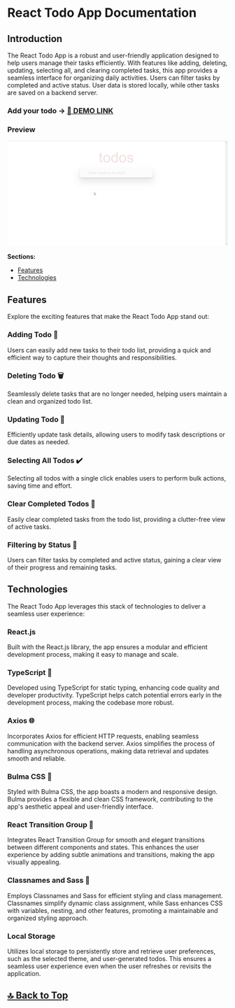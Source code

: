 # React Todo App Documentation

## Introduction

The React Todo App is a robust and user-friendly application designed to help users manage their tasks efficiently. With features like adding, deleting, updating, selecting all, and clearing completed tasks, this app provides a seamless interface for organizing daily activities. Users can filter tasks by completed and active status. User data is stored locally, while other tasks are saved on a backend server.

### Add your todo -> [🚀 DEMO LINK](https://bojkovladislav.github.io/todo-app/)

### Preview

![Preview](./public/preview.gif)

**Sections:**

- [Features](#features)
- [Technologies](#technologies)

## Features

Explore the exciting features that make the React Todo App stand out:

### Adding Todo 📝

Users can easily add new tasks to their todo list, providing a quick and efficient way to capture their thoughts and responsibilities.

### Deleting Todo 🗑️

Seamlessly delete tasks that are no longer needed, helping users maintain a clean and organized todo list.

### Updating Todo 🔄

Efficiently update task details, allowing users to modify task descriptions or due dates as needed.

### Selecting All Todos ✔️

Selecting all todos with a single click enables users to perform bulk actions, saving time and effort.

### Clear Completed Todos 🧹

Easily clear completed tasks from the todo list, providing a clutter-free view of active tasks.

### Filtering by Status 🔄

Users can filter tasks by completed and active status, gaining a clear view of their progress and remaining tasks.

## Technologies

The React Todo App leverages this stack of technologies to deliver a seamless user experience:

### React.js

Built with the React.js library, the app ensures a modular and efficient development process, making it easy to manage and scale.

### TypeScript 📝

Developed using TypeScript for static typing, enhancing code quality and developer productivity. TypeScript helps catch potential errors early in the development process, making the codebase more robust.

### Axios 🌐

Incorporates Axios for efficient HTTP requests, enabling seamless communication with the backend server. Axios simplifies the process of handling asynchronous operations, making data retrieval and updates smooth and reliable.

### Bulma CSS 🎨

Styled with Bulma CSS, the app boasts a modern and responsive design. Bulma provides a flexible and clean CSS framework, contributing to the app's aesthetic appeal and user-friendly interface.

### React Transition Group 🔄

Integrates React Transition Group for smooth and elegant transitions between different components and states. This enhances the user experience by adding subtle animations and transitions, making the app visually appealing.

### Classnames and Sass 🎉

Employs Classnames and Sass for efficient styling and class management. Classnames simplify dynamic class assignment, while Sass enhances CSS with variables, nesting, and other features, promoting a maintainable and organized styling approach.

### Local Storage

Utilizes local storage to persistently store and retrieve user preferences, such as the selected theme, and user-generated todos. This ensures a seamless user experience even when the user refreshes or revisits the application.

## [🔝 Back to Top](#react-todo-app-documentation)
